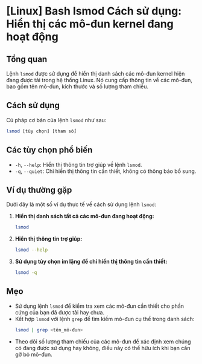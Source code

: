 # [Linux] Bash lsmod Cách sử dụng: Hiển thị các mô-đun kernel đang hoạt động

## Tổng quan
Lệnh `lsmod` được sử dụng để hiển thị danh sách các mô-đun kernel hiện đang được tải trong hệ thống Linux. Nó cung cấp thông tin về các mô-đun, bao gồm tên mô-đun, kích thước và số lượng tham chiếu.

## Cách sử dụng
Cú pháp cơ bản của lệnh `lsmod` như sau:

```bash
lsmod [tùy chọn] [tham số]
```

## Các tùy chọn phổ biến
- `-h`, `--help`: Hiển thị thông tin trợ giúp về lệnh `lsmod`.
- `-q`, `--quiet`: Chỉ hiển thị thông tin cần thiết, không có thông báo bổ sung.

## Ví dụ thường gặp
Dưới đây là một số ví dụ thực tế về cách sử dụng lệnh `lsmod`:

1. **Hiển thị danh sách tất cả các mô-đun đang hoạt động:**
   ```bash
   lsmod
   ```

2. **Hiển thị thông tin trợ giúp:**
   ```bash
   lsmod --help
   ```

3. **Sử dụng tùy chọn im lặng để chỉ hiển thị thông tin cần thiết:**
   ```bash
   lsmod -q
   ```

## Mẹo
- Sử dụng lệnh `lsmod` để kiểm tra xem các mô-đun cần thiết cho phần cứng của bạn đã được tải hay chưa.
- Kết hợp `lsmod` với lệnh `grep` để tìm kiếm mô-đun cụ thể trong danh sách:
  ```bash
  lsmod | grep <tên_mô-đun>
  ```
- Theo dõi số lượng tham chiếu của các mô-đun để xác định xem chúng có đang được sử dụng hay không, điều này có thể hữu ích khi bạn cần gỡ bỏ mô-đun.